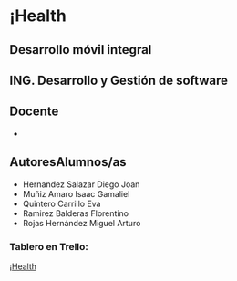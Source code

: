 # ¡Health

## Desarrollo móvil integral
## ING. Desarrollo y Gestión de software 

## Docente
- 

## AutoresAlumnos/as
- Hernandez Salazar Diego Joan
- Muñiz Amaro Isaac Gamaliel
- Quintero Carrillo Eva
- Ramirez Balderas Florentino
- Rojas Hernández Miguel Arturo

### Tablero en Trello:
[¡Health](https://trello.com/b/8bDklZ1f/dmihealth)